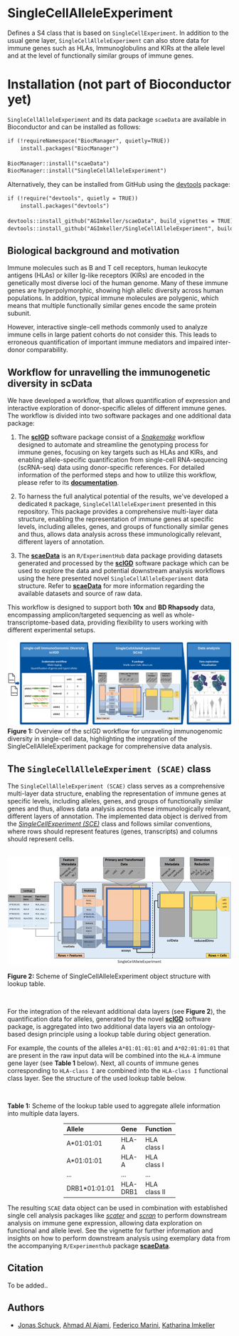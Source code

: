 # SingleCellAlleleExperiment

Defines a S4 class that is based on `SingleCellExperiment`. In addition to the usual gene layer, `SingleCellAlleleExperiment` can also store data for immune genes such as HLAs, Immunoglobulins and KIRs at the allele level and at the level of functionally similar groups of immune genes.

# Installation (not part of Bioconductor yet)

`SingleCellAlleleExperiment` and its data package `scaeData` are available in Bioconductor and can be installed as follows:

```markdown
if (!requireNamespace("BiocManager", quietly=TRUE))
    install.packages("BiocManager")

BiocManager::install("scaeData")
BiocManager::install("SingleCellAlleleExperiment")
```

Alternatively, they can be installed from GitHub using the [devtools](https://github.com/r-lib/devtools) package:

```markdown
if (!require("devtools", quietly = TRUE))
    install.packages("devtools")

devtools::install_github("AGImkeller/scaeData", build_vignettes = TRUE)
devtools::install_github("AGImkeller/SingleCellAlleleExperiment", build_vignettes = TRUE)
```

## Biological background and motivation

Immune molecules such as B and T cell receptors, human leukocyte antigens (HLAs) or killer Ig-like receptors (KIRs) are encoded in the genetically most diverse loci of the human genome. Many of these immune genes are hyperpolymorphic, showing high allelic diversity across human populations. In addition, typical immune molecules are polygenic, which means that multiple functionally similar genes encode the same protein subunit. 

However, interactive single-cell methods commonly used to analyze immune cells in large patient cohorts do not consider this. This leads to erroneous quantification of important immune mediators and impaired inter-donor comparability. 

## Workflow for unravelling the immunogenetic diversity in scData

We have developed a workflow, that allows quantification of expression and interactive exploration of donor-specific alleles of different immune genes. The workflow is divided into two software packages and one additional data package: 

1. The **[scIGD](https://github.com/AGImkeller/scIGD)** software package consist of a *[Snakemake](https://snakemake.readthedocs.io/en/stable/)* workflow designed to automate and streamline the genotyping process for immune genes, focusing on key targets such as HLAs and KIRs, and enabling allele-specific quantification from single-cell RNA-sequencing (scRNA-seq) data using donor-specific references. For detailed information of the performed steps and how to utilize this workflow, please refer to its **[documentation](https://github.com/AGImkeller/scIGD)**.

2. To harness the full analytical potential of the results, we've developed a dedicated `R` package, `SingleCellAlleleExperiment` presented in this repository. This package provides a comprehensive multi-layer data structure, enabling the representation of immune genes at specific levels, including alleles, genes, and groups of functionally similar genes and thus, allows data analysis across these immunologically relevant, different layers of annotation.

3. The **[scaeData](https://github.com/AGImkeller/scaeData)** is an `R/ExperimentHub` data package providing datasets generated and processed by the **[scIGD](https://github.com/AGImkeller/scIGD)** software package which can be used to explore the data and potential downstream analysis workflows using the here presented novel `SingleCellAlleleExperiment` data structure. Refer to **[scaeData](https://github.com/AGImkeller/scaeData)** for more information regarding the available datasets and source of raw data. 

This workflow is designed to support both **10x** and **BD Rhapsody** data, encompassing amplicon/targeted sequencing as well as whole-transcriptome-based data, providing flexibility to users working with different experimental setups.

![scIGD workflow](vignettes/scIGD_SCAE_workflow_final.png)
**Figure 1:** Overview of the scIGD workflow for unraveling immunogenomic diversity in single-cell data, highlighting the integration of the SingleCellAlleleExperiment package for comprehensive data analysis.

## The `SingleCellAlleleExperiment (SCAE)` class

The `SingleCellAlleleExperiment (SCAE)` class serves as a comprehensive multi-layer data structure, enabling the representation of immune genes at specific levels, including alleles, genes, and groups of functionally similar genes and thus, allows data analysis across these immunologically relevant, different layers of annotation. The implemented data object is derived from the *[SingleCellExperiment (SCE)](https://bioconductor.org/packages/release/bioc/html/SingleCellExperiment.html)* class and follows similar conventions, where rows should represent features (genes, transcripts) and columns should represent cells.

<br>

<div style="text-align: center;">
  <img src="vignettes/scae_advanced.png" alt="Scheme of SingleCellAlleleExperiment object structure with lookup table." width="600">
</div>

**Figure 2:** Scheme of SingleCellAlleleExperiment object structure with lookup table.

<br>

For the integration of the relevant additional data layers (see **Figure 2**), the quantification data for alleles, generated by the novel **[scIGD](https://github.com/AGImkeller/scIGD)** software package, is aggregated into two additional data layers via an ontology-based design principle using a lookup table during object generation.

For example, the counts of the alleles `A*01:01:01:01` and `A*02:01:01:01` that are present in the raw input data will be combined into the `HLA-A` immune gene layer (see **Table 1** below). Next, all counts of immune genes corresponding to `HLA-class I` are combined into the `HLA-class I` functional class layer. See the structure of the used lookup table below.

<br>

**Table 1:** Scheme of the lookup table used to aggregate allele information into multiple data layers.

<div style="margin: 0 auto; width: 50%;">

| Allele       | Gene       | Function    |
| :----------- | :--------- | :---------- |
| A*01:01:01   | HLA-A      | HLA class I |
| A*01:01:01   | HLA-A      | HLA class I |
| ...          | ...        | ...         |
| DRB1*01:01:01| HLA-DRB1   | HLA class II|
</div>

The resulting `SCAE` data object can be used in combination with established single cell analysis packages like *[scater](https://bioconductor.org/packages/release/bioc/html/scater.html)* and *[scran](https://bioconductor.org/packages/release/bioc/html/scran.html)* to perform downstream analysis on immune gene expression, allowing data exploration on functional and allele level. See the vignette for further information and insights on how to perform downstream analysis using exemplary data from the accompanying `R/Experimenthub` package **[scaeData](https://github.com/AGImkeller/scaeData)**.


## Citation

To be added..

## Authors 

- [Jonas Schuck](https://github.com/Jonas-Schuck), [Ahmad Al Ajami](https://github.com/ahmadalajami), [Federico Marini](https://github.com/federicomarini), [Katharina Imkeller](https://github.com/imkeller)

